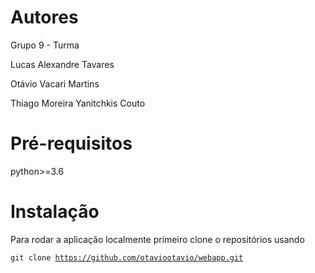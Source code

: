 # Autores
Grupo 9 - Turma 

Lucas Alexandre Tavares 

Otávio Vacari Martins 

Thiago Moreira Yanitchkis Couto 

# Pré-requisitos 

python>=3.6

# Instalação

Para rodar a aplicação localmente primeiro clone o repositórios usando

<code>git clone https://github.com/otaviootavio/webapp.git </code>
